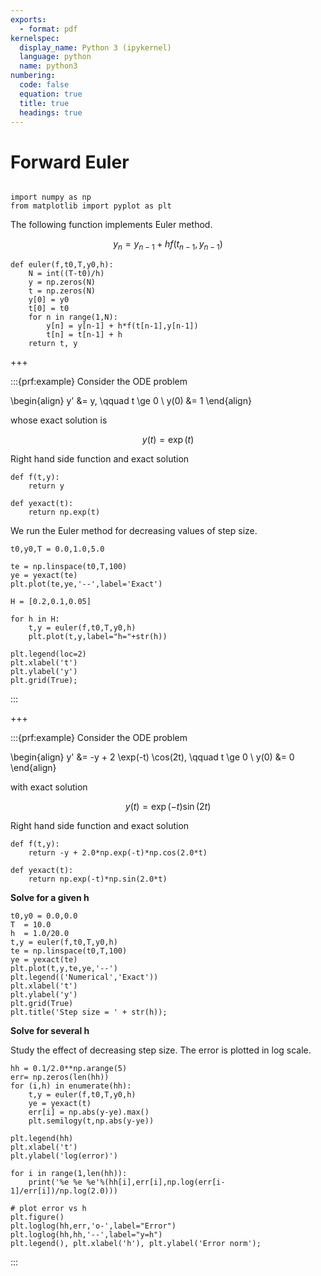 ```yaml
---
exports:
  - format: pdf
kernelspec:
  display_name: Python 3 (ipykernel)
  language: python
  name: python3
numbering:
  code: false
  equation: true
  title: true
  headings: true
---
```


# Forward Euler

```{include} ../math.md
```

```{code-cell}
import numpy as np
from matplotlib import pyplot as plt
```

The following function implements Euler method.

$$
y_n = y_{n-1} + h f(t_{n-1},y_{n-1})
$$

```{code-cell}
def euler(f,t0,T,y0,h):
    N = int((T-t0)/h)
    y = np.zeros(N)
    t = np.zeros(N)
    y[0] = y0
    t[0] = t0
    for n in range(1,N):
        y[n] = y[n-1] + h*f(t[n-1],y[n-1])
        t[n] = t[n-1] + h
    return t, y
```

+++

:::{prf:example}
Consider the ODE problem

\begin{align}
y' &= y, \qquad t \ge 0 \\
y(0) &= 1
\end{align}

whose exact solution is

$$
y(t) = \exp(t)
$$

Right hand side function and exact solution

```{code-cell}
def f(t,y):
    return y

def yexact(t):
    return np.exp(t)
```

We run the Euler method for decreasing values of step size.

```{code-cell}
t0,y0,T = 0.0,1.0,5.0

te = np.linspace(t0,T,100)
ye = yexact(te)
plt.plot(te,ye,'--',label='Exact')

H = [0.2,0.1,0.05]

for h in H:
    t,y = euler(f,t0,T,y0,h)
    plt.plot(t,y,label="h="+str(h))

plt.legend(loc=2)
plt.xlabel('t')
plt.ylabel('y')
plt.grid(True);
```
:::

+++

:::{prf:example}
Consider the ODE problem

\begin{align}
y' &= -y + 2 \exp(-t) \cos(2t), \qquad t \ge 0 \\
y(0) &= 0
\end{align}

with exact solution

$$
y(t) = \exp(-t) \sin(2t)
$$

Right hand side function and exact solution

```{code-cell} 
def f(t,y):
    return -y + 2.0*np.exp(-t)*np.cos(2.0*t)

def yexact(t):
    return np.exp(-t)*np.sin(2.0*t)
```

**Solve for a given h**

```{code-cell}
t0,y0 = 0.0,0.0
T  = 10.0
h  = 1.0/20.0
t,y = euler(f,t0,T,y0,h)
te = np.linspace(t0,T,100)
ye = yexact(te)
plt.plot(t,y,te,ye,'--')
plt.legend(('Numerical','Exact'))
plt.xlabel('t')
plt.ylabel('y')
plt.grid(True)
plt.title('Step size = ' + str(h));
```

**Solve for several h**

Study the effect of decreasing step size. The error is plotted in log scale.

```{code-cell}
hh = 0.1/2.0**np.arange(5)
err= np.zeros(len(hh))
for (i,h) in enumerate(hh):
    t,y = euler(f,t0,T,y0,h)
    ye = yexact(t)
    err[i] = np.abs(y-ye).max()
    plt.semilogy(t,np.abs(y-ye))
    
plt.legend(hh)
plt.xlabel('t')
plt.ylabel('log(error)')

for i in range(1,len(hh)):
    print('%e %e %e'%(hh[i],err[i],np.log(err[i-1]/err[i])/np.log(2.0)))

# plot error vs h
plt.figure()
plt.loglog(hh,err,'o-',label="Error")
plt.loglog(hh,hh,'--',label="y=h")
plt.legend(), plt.xlabel('h'), plt.ylabel('Error norm');
```
:::
